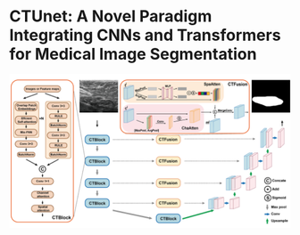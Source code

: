 # CTUnet: A Novel Paradigm Integrating CNNs and Transformers for Medical Image Segmentation
![示例图片](CTUnet.png)

